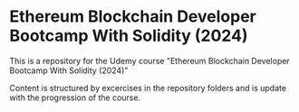 # Ethereum Blockchain Developer Bootcamp With Solidity (2024)

This is a repository for the Udemy course "Ethereum Blockchain Developer Bootcamp With Solidity (2024)"

Content is structured by excercises in the repository folders and is update with the progression of the course.
